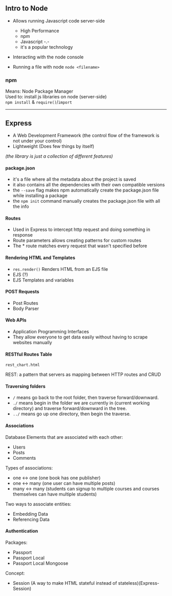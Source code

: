 ## Intro to Node

- Allows running Javascript code server-side
    - High Performance
    - npm
    - Javascript \-.\-
    - it's a popular technology
    
- Interacting with the node console
- Running a file with node `node <filename>`

### npm
Means: Node Package Manager<br>
Used to: install js libraries on node (server-side)<br>
`npm install` & `require()`/`import`

---

## Express
- A Web Development Framework 
(the control flow of the framework is not under your control)
- Lightweight (Does few things by itself)

 _(the library is just a collection of different features)_
 
#### package.json
 - it's a file where all the metadata about the project is saved
 - it also contains all the dependencies with their own compatible versions
 - the `--save` flag makes npm automatically create the package.json file while installing a package
 - the `npm init` command manually creates the package.json file with all the info
 
#### Routes
- Used in Express to intercept http request and doing something in response
- Route parameters allows creating patterns for custom routes
- The * route matches every request that wasn't specified before

#### Rendering HTML and Templates
- `res.render()` Renders HTML from an EJS file
- EJS (?)
- EJS Templates and variables

#### POST Requests
- Post Routes
- Body Parser

#### Web APIs 
- Application Programming Interfaces
- They allow everyone to get data easily without having to scrape websites manually

#### RESTful Routes Table
`rest_chart.html`

REST: a pattern that servers as mapping between HTTP routes and CRUD

#### Traversing folders
- `/` means go back to the root folder, then traverse forward/downward.
- `./` means begin in the folder we are currently in (current working directory) and traverse forward/downward in the tree.
- `../` means go up one directory, then begin the traverse.

#### Associations
Database Elements that are associated with each other:
- Users
- Posts
- Comments

Types of associations:
- one <-> one (one book has one publisher)
- one <-> many (one user can have multiple posts)
- many <-> many (students can signup to multiple courses and courses themselves can have multiple students)

Two ways to associate entities:
- Embedding Data
- Referencing Data

#### Authentication
Packages:
- Passport
- Passport Local
- Passport Local Mongoose

Concept:
- Session (A way to make HTML stateful instead of stateless)(Express-Session)
